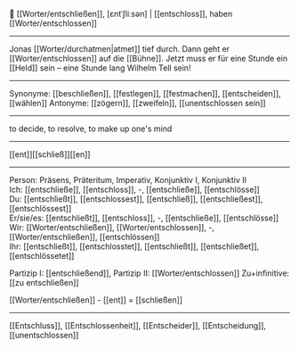 🌟 [[Worter/entschließen]], [ɛntˈʃliːsən] | [[entschloss]], haben [[Worter/entschlossen]]

---
 Jonas [[Worter/durchatmen|atmet]] tief durch. Dann geht er [[Worter/entschlossen]] auf die [[Bühne]]. Jetzt muss er für eine Stunde ein [[Held]] sein – eine Stunde lang Wilhelm Tell sein!

---
Synonyme: [[beschließen]], [[festlegen]], [[festmachen]], [[entscheiden]], [[wählen]]
Antonyme: [[zögern]], [[zweifeln]], [[unentschlossen sein]]

---
to decide, to resolve, to make up one's mind

---
[[ent]][[schließ]][[en]]
   

---

Person: Präsens, Präteritum, Imperativ, Konjunktiv I, Konjunktiv II  
Ich: [[entschließe]], [[entschloss]], -, [[entschließe]], [[entschlösse]]  
Du: [[entschließt]], [[entschlossest]], [[entschließ]], [[entschließest]], [[entschlössest]]  
Er/sie/es: [[entschließt]], [[entschloss]], -, [[entschließe]], [[entschlösse]]  
Wir: [[Worter/entschließen]], [[Worter/entschlossen]], -, [[Worter/entschließen]], [[entschlössen]]  
Ihr: [[entschließt]], [[entschlosstet]], [[entschließt]], [[entschließet]], [[entschlössetet]]  

Partizip I: [[entschließend]], 
Partizip II: [[Worter/entschlossen]]
Zu+infinitive: [[zu entschließen]]

[[Worter/entschließen]] - [[ent]] = [[schließen]]

---
[[Entschluss]], [[Entschlossenheit]], [[Entscheider]], [[Entscheidung]], [[unentschlossen]]